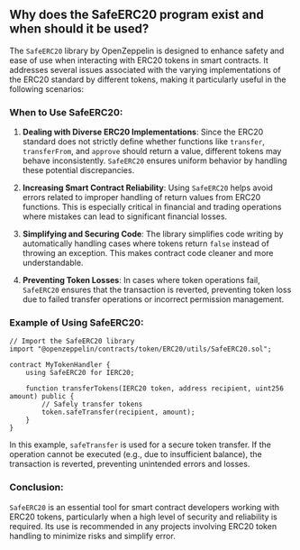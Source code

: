 ## Why does the SafeERC20 program exist and when should it be used?

The `SafeERC20` library by OpenZeppelin is designed to enhance safety and ease of use when interacting with ERC20 tokens in smart contracts. It addresses several issues associated with the varying implementations of the ERC20 standard by different tokens, making it particularly useful in the following scenarios:

### When to Use SafeERC20:

1. **Dealing with Diverse ERC20 Implementations**: Since the ERC20 standard does not strictly define whether functions like `transfer`, `transferFrom`, and `approve` should return a value, different tokens may behave inconsistently. `SafeERC20` ensures uniform behavior by handling these potential discrepancies.

2. **Increasing Smart Contract Reliability**: Using `SafeERC20` helps avoid errors related to improper handling of return values from ERC20 functions. This is especially critical in financial and trading operations where mistakes can lead to significant financial losses.

3. **Simplifying and Securing Code**: The library simplifies code writing by automatically handling cases where tokens return `false` instead of throwing an exception. This makes contract code cleaner and more understandable.

4. **Preventing Token Losses**: In cases where token operations fail, `SafeERC20` ensures that the transaction is reverted, preventing token loss due to failed transfer operations or incorrect permission management.

### Example of Using SafeERC20:

```
// Import the SafeERC20 library
import "@openzeppelin/contracts/token/ERC20/utils/SafeERC20.sol";

contract MyTokenHandler {
    using SafeERC20 for IERC20;

    function transferTokens(IERC20 token, address recipient, uint256 amount) public {
        // Safely transfer tokens
        token.safeTransfer(recipient, amount);
    }
}
```

In this example, `safeTransfer` is used for a secure token transfer. If the operation cannot be executed (e.g., due to insufficient balance), the transaction is reverted, preventing unintended errors and losses.

### Conclusion:

`SafeERC20` is an essential tool for smart contract developers working with ERC20 tokens, particularly when a high level of security and reliability is required. Its use is recommended in any projects involving ERC20 token handling to minimize risks and simplify error.
